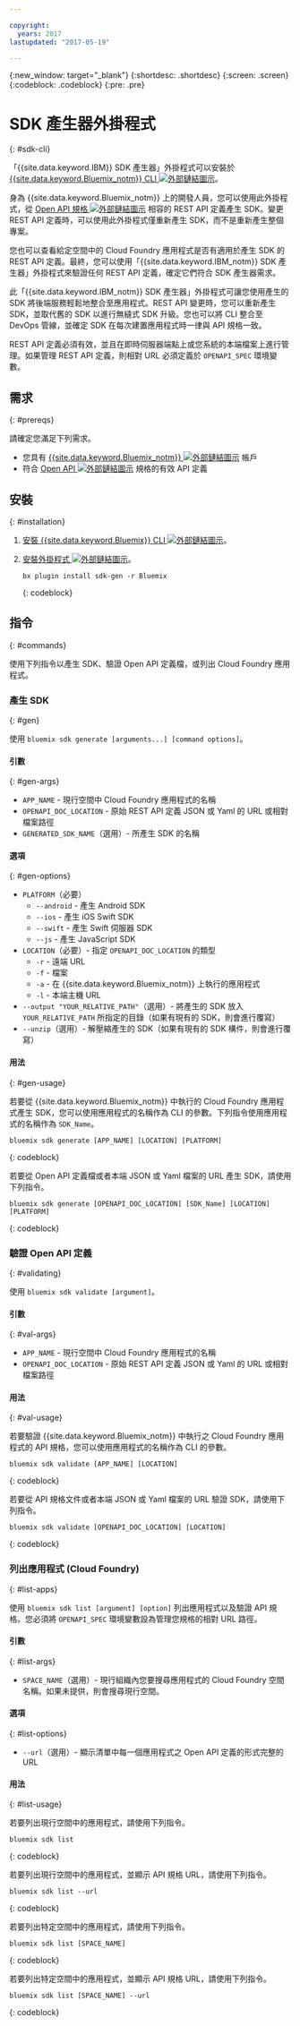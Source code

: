 ```yaml
---

copyright:
  years: 2017
lastupdated: "2017-05-19"

---
```

{:new_window: target="_blank"}
{:shortdesc: .shortdesc}
{:screen: .screen}
{:codeblock: .codeblock}
{:pre: .pre}

# SDK 產生器外掛程式
{: #sdk-cli}

「{{site.data.keyword.IBM}} SDK 產生器」外掛程式可以安裝於 [{{site.data.keyword.Bluemix_notm}} CLI ![外部鏈結圖示](../icons/launch-glyph.svg "外部鏈結圖示")](/docs/cli/reference/bluemix_cli/index.html "外部鏈結圖示")。

身為 {{site.data.keyword.Bluemix_notm}} 上的開發人員，您可以使用此外掛程式，從 [Open API 規格 ![外部鏈結圖示](../icons/launch-glyph.svg "外部鏈結圖示")](https://www.openapis.org/ "外部鏈結圖示") 相容的 REST API 定義產生 SDK。變更 REST API 定義時，可以使用此外掛程式僅重新產生 SDK，而不是重新產生整個專案。

您也可以查看給定空間中的 Cloud Foundry 應用程式是否有適用於產生 SDK 的 REST API 定義。最終，您可以使用「{{site.data.keyword.IBM_notm}} SDK 產生器」外掛程式來驗證任何 REST API 定義，確定它們符合 SDK 產生器需求。

此「{{site.data.keyword.IBM_notm}} SDK 產生器」外掛程式可讓您使用產生的 SDK 將後端服務輕鬆地整合至應用程式。REST API 變更時，您可以重新產生 SDK，並取代舊的 SDK 以進行無縫式 SDK 升級。您也可以將 CLI 整合至 DevOps 管線，並確定 SDK 在每次建置應用程式時一律與 API 規格一致。

REST API 定義必須有效，並且在即時伺服器端點上或您系統的本端檔案上進行管理。如果管理 REST API 定義，則相對 URL 必須定義於 `OPENAPI_SPEC` 環境變數。


## 需求
{: #prereqs}

請確定您滿足下列需求。

* 您具有 [{{site.data.keyword.Bluemix_notm}} ![外部鏈結圖示](../icons/launch-glyph.svg "外部鏈結圖示")](http://bluemix.net "外部鏈結圖示") 帳戶
* 符合 [Open API ![外部鏈結圖示](../icons/launch-glyph.svg "外部鏈結圖示")](https://www.openapis.org/ "外部鏈結圖示") 規格的有效 API 定義


## 安裝
{: #installation}

1. [安裝 {{site.data.keyword.Bluemix}} CLI ![外部鏈結圖示](../icons/launch-glyph.svg "外部鏈結圖示")](http://clis.ng.bluemix.net/ui/home.html "外部鏈結圖示")。

2. [安裝外掛程式 ![外部鏈結圖示](../icons/launch-glyph.svg "外部鏈結圖示")](/docs/cli/reference/bluemix_cli/index.html#install_plug-in "外部鏈結圖示")。

	```
	bx plugin install sdk-gen -r Bluemix
	```
	{: codeblock}


## 指令
{: #commands}

使用下列指令以產生 SDK、驗證 Open API 定義檔，或列出 Cloud Foundry 應用程式。


### 產生 SDK
{: #gen}

使用 `bluemix sdk generate [arguments...] [command options]`。


#### 引數
{: #gen-args}

* `APP_NAME` - 現行空間中 Cloud Foundry 應用程式的名稱
* `OPENAPI_DOC_LOCATION` - 原始 REST API 定義 JSON 或 Yaml 的 URL 或相對檔案路徑
* `GENERATED_SDK_NAME`（選用）- 所產生 SDK 的名稱


#### 選項
{: #gen-options}

* `PLATFORM`（必要）
   * `--android` - 產生 Android SDK
   * `--ios` - 產生 iOS Swift SDK
   * `--swift` - 產生 Swift 伺服器 SDK
   * `--js` - 產生 JavaScript SDK
* `LOCATION`（必要）- 指定 `OPENAPI_DOC_LOCATION` 的類型
   * `-r` - 遠端 URL
   * `-f` - 檔案
   * `-a` - 在 {{site.data.keyword.Bluemix_notm}} 上執行的應用程式
   * `-l` - 本端主機 URL
* `--output "YOUR_RELATIVE_PATH"`（選用）- 將產生的 SDK 放入 `YOUR_RELATIVE_PATH` 所指定的目錄（如果有現有的 SDK，則會進行覆寫）
* `--unzip`（選用）- 解壓縮產生的 SDK（如果有現有的 SDK 構件，則會進行覆寫）


#### 用法
{: #gen-usage}

若要從 {{site.data.keyword.Bluemix_notm}} 中執行的 Cloud Foundry 應用程式產生 SDK，您可以使用應用程式的名稱作為 CLI 的參數。下列指令使用應用程式的名稱作為 `SDK_Name`。

```
bluemix sdk generate [APP_NAME] [LOCATION] [PLATFORM]
```
{: codeblock}

若要從 Open API 定義檔或者本端 JSON 或 Yaml 檔案的 URL 產生 SDK，請使用下列指令。

```
bluemix sdk generate [OPENAPI_DOC_LOCATION] [SDK_Name] [LOCATION] [PLATFORM]
```
{: codeblock}


### 驗證 Open API 定義
{: #validating}

使用 `bluemix sdk validate [argument]`。


#### 引數
{: #val-args}

* `APP_NAME` - 現行空間中 Cloud Foundry 應用程式的名稱
* `OPENAPI_DOC_LOCATION` - 原始 REST API 定義 JSON 或 Yaml 的 URL 或相對檔案路徑


#### 用法
{: #val-usage}

若要驗證 {{site.data.keyword.Bluemix_notm}} 中執行之 Cloud Foundry 應用程式的 API 規格，您可以使用應用程式的名稱作為 CLI 的參數。

```
bluemix sdk validate [APP_NAME] [LOCATION]
```
{: codeblock}

若要從 API 規格文件或者本端 JSON 或 Yaml 檔案的 URL 驗證 SDK，請使用下列指令。

```
bluemix sdk validate [OPENAPI_DOC_LOCATION] [LOCATION]
```
{: codeblock}



### 列出應用程式 (Cloud Foundry)
{: #list-apps}

使用 `bluemix sdk list [argument] [option]` 列出應用程式以及驗證 API 規格。您必須將 `OPENAPI_SPEC` 環境變數設為管理您規格的相對 URL 路徑。


#### 引數
{: #list-args}

* `SPACE_NAME`（選用）- 現行組織內您要搜尋應用程式的 Cloud Foundry 空間名稱。如果未提供，則會搜尋現行空間。


#### 選項
{: #list-options}

* `--url`（選用）- 顯示清單中每一個應用程式之 Open API 定義的形式完整的 URL


#### 用法
{: #list-usage}

若要列出現行空間中的應用程式，請使用下列指令。

```
bluemix sdk list
```
{: codeblock}

若要列出現行空間中的應用程式，並顯示 API 規格 URL，請使用下列指令。

```
bluemix sdk list --url
```
{: codeblock}

若要列出特定空間中的應用程式，請使用下列指令。

```
bluemix sdk list [SPACE_NAME]
```
{: codeblock}

若要列出特定空間中的應用程式，並顯示 API 規格 URL，請使用下列指令。

```
bluemix sdk list [SPACE_NAME] --url
```
{: codeblock}
